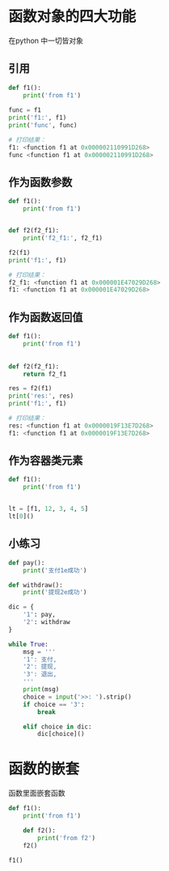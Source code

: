 # 函数对象的四大功能

在python 中一切皆对象

## 引用

```python
def f1():
    print('from f1')
    
func = f1
print('f1:', f1)
print('func', func)

# 打印结果：
f1: <function f1 at 0x000002110991D268>
func <function f1 at 0x000002110991D268>
```

## 作为函数参数

```python
def f1():
    print('from f1')


def f2(f2_f1):
    print('f2_f1:', f2_f1)

f2(f1)
print('f1:', f1)

# 打印结果：
f2_f1: <function f1 at 0x000001E47029D268>
f1: <function f1 at 0x000001E47029D268>
```

## 作为函数返回值

```python
def f1():
    print('from f1')
    
    
def f2(f2_f1):
    return f2_f1

res = f2(f1)
print('res:', res)
print('f1:', f1)

# 打印结果：
res: <function f1 at 0x0000019F13E7D268>
f1: <function f1 at 0x0000019F13E7D268>
```

## 作为容器类元素

```python
def f1():
    print('from f1')


lt = [f1, 12, 3, 4, 5]
lt[0]()
```

## 小练习

```python
def pay():
    print('支付1e成功')

def withdraw():
    print('提现2e成功')

dic = {
    '1': pay,
    '2': withdraw
}

while True:
    msg = '''
    '1': 支付,
    '2': 提现,
    '3': 退出,
    '''
    print(msg)
    choice = input('>>: ').strip()
    if choice == '3':
        break

    elif choice in dic:
        dic[choice]()
```

# 函数的嵌套

函数里面嵌套函数

```python
def f1():
    print('from f1')

    def f2():
        print('from f2')
    f2()

f1()
```

